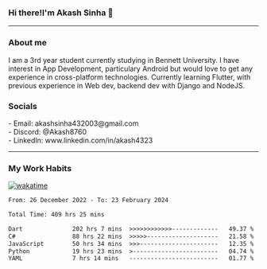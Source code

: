 <h3>Hi there!I'm Akash Sinha 👋</h3>

--- 

<h3>About me</h3>
I am a 3rd year student currently studying in Bennett University. I have interest in App Development, particulary Android but would love to get any experience in cross-platform technologies. Currently learning Flutter, with previous experience in Web dev, backend dev with Django and NodeJS.

<h3>Socials</h3>
 - Email: akashsinha432003@gmail.com<br>
 - Discord: @Akash8760<br>
 - LinkedIn: www.linkedin.com/in/akash4323<br>


---

<h3>My Work Habits</h3>

[![wakatime](https://wakatime.com/badge/user/938b2951-49cf-4810-9b9e-c17cde3d3343.svg)](https://wakatime.com/@938b2951-49cf-4810-9b9e-c17cde3d3343)

<!--START_SECTION:waka-->

```txt
From: 26 December 2022 - To: 23 February 2024

Total Time: 409 hrs 25 mins

Dart              202 hrs 7 mins  >>>>>>>>>>>>-------------   49.37 %
C#                88 hrs 22 mins  >>>>>--------------------   21.58 %
JavaScript        50 hrs 34 mins  >>>----------------------   12.35 %
Python            19 hrs 23 mins  >------------------------   04.74 %
YAML              7 hrs 14 mins   -------------------------   01.77 %
```

<!--END_SECTION:waka-->

